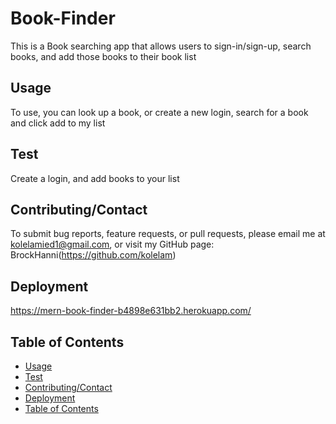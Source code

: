 # Book-Finder

This is a Book searching app that allows users to sign-in/sign-up, search books, and add those books to their book list

## Usage

To use, you can look up a book, or create a new login, search for a book and click add to my list

## Test

Create a login, and add books to your list

## Contributing/Contact

To submit bug reports, feature requests, or pull requests, please email me at kolelamied1@gmail.com, or visit my GitHub page: BrockHanni(https://github.com/kolelam)

## Deployment

https://mern-book-finder-b4898e631bb2.herokuapp.com/


## Table of Contents
- [Usage](#usage)
- [Test](#test)
- [Contributing/Contact](#contributing/Contact)
- [Deployment](#deployment)
- [Table of Contents](#table-of-contents)